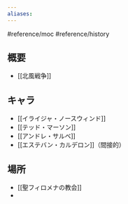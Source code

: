 ```yaml
---
aliases:
---
```

#reference/moc #reference/history 
## 概要
- [[北風戦争]]

## キャラ
- [[イライジャ・ノースウィンド]]
- [[テッド・マーソン]]
- [[アンドレ・サルベ]]
- [[エステバン・カルデロン]]（間接的）

## 場所
- [[聖フィロメナの教会]]
- 